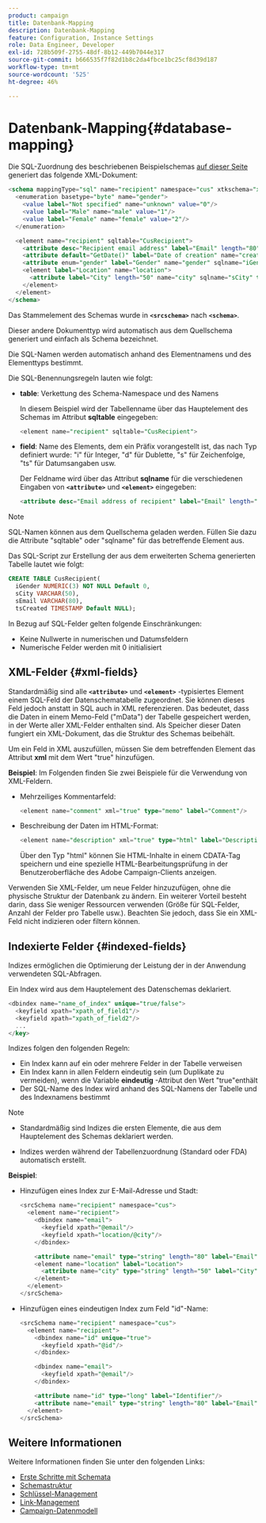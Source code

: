 ```yaml
---
product: campaign
title: Datenbank-Mapping
description: Datenbank-Mapping
feature: Configuration, Instance Settings
role: Data Engineer, Developer
exl-id: 728b509f-2755-48df-8b12-449b7044e317
source-git-commit: b666535f7f82d1b8c2da4fbce1bc25cf8d39d187
workflow-type: tm+mt
source-wordcount: '525'
ht-degree: 46%

---
```


# Datenbank-Mapping{#database-mapping}

Die SQL-Zuordnung des beschriebenen Beispielschemas [auf dieser Seite](schema-structure.md) generiert das folgende XML-Dokument:

```sql
<schema mappingType="sql" name="recipient" namespace="cus" xtkschema="xtk:schema">
  <enumeration basetype="byte" name="gender">    
    <value label="Not specified" name="unknown" value="0"/>    
    <value label="Male" name="male" value="1"/>    
    <value label="Female" name="female" value="2"/> 
  </enumeration>  

  <element name="recipient" sqltable="CusRecipient">    
    <attribute desc="Recipient email address" label="Email" length="80" name="email" sqlname="sEmail" type="string"/>    
    <attribute default="GetDate()" label="Date of creation" name="created" sqlname="tsCreated" type="datetime"/>    
    <attribute enum="gender" label="Gender" name="gender" sqlname="iGender" type="byte"/>    
    <element label="Location" name="location">      
      <attribute label="City" length="50" name="city" sqlname="sCity" type="string" userEnum="city"/>    
    </element>  
  </element>
</schema>
```

Das Stammelement des Schemas wurde in **`<srcschema>`** nach **`<schema>`**.

Dieser andere Dokumenttyp wird automatisch aus dem Quellschema generiert und einfach als Schema bezeichnet.

Die SQL-Namen werden automatisch anhand des Elementnamens und des Elementtyps bestimmt.

Die SQL-Benennungsregeln lauten wie folgt:

* **table**: Verkettung des Schema-Namespace und des Namens

  In diesem Beispiel wird der Tabellenname über das Hauptelement des Schemas im Attribut **sqltable** eingegeben:

  ```sql
  <element name="recipient" sqltable="CusRecipient">
  ```

* **field**: Name des Elements, dem ein Präfix vorangestellt ist, das nach Typ definiert wurde: &quot;i&quot; für Integer, &quot;d&quot; für Dublette, &quot;s&quot; für Zeichenfolge, &quot;ts&quot; für Datumsangaben usw.

  Der Feldname wird über das Attribut **sqlname** für die verschiedenen Eingaben von **`<attribute>`** und **`<element>`** eingegeben:

  ```sql
  <attribute desc="Email address of recipient" label="Email" length="80" name="email" sqlname="sEmail" type="string"/> 
  ```

>[!NOTE]
>
>SQL-Namen können aus dem Quellschema geladen werden. Füllen Sie dazu die Attribute &quot;sqltable&quot; oder &quot;sqlname&quot; für das betreffende Element aus.

Das SQL-Script zur Erstellung der aus dem erweiterten Schema generierten Tabelle lautet wie folgt:

```sql
CREATE TABLE CusRecipient(
  iGender NUMERIC(3) NOT NULL Default 0,   
  sCity VARCHAR(50),   
  sEmail VARCHAR(80),
  tsCreated TIMESTAMP Default NULL);
```

In Bezug auf SQL-Felder gelten folgende Einschränkungen:

* Keine Nullwerte in numerischen und Datumsfeldern
* Numerische Felder werden mit 0 initialisiert

## XML-Felder {#xml-fields}

Standardmäßig sind alle  **`<attribute>`** und **`<element>`** -typisiertes Element einem SQL-Feld der Datenschematabelle zugeordnet. Sie können dieses Feld jedoch anstatt in SQL auch in XML referenzieren. Das bedeutet, dass die Daten in einem Memo-Feld (&quot;mData&quot;) der Tabelle gespeichert werden, in der Werte aller XML-Felder enthalten sind. Als Speicher dieser Daten fungiert ein XML-Dokument, das die Struktur des Schemas beibehält.

Um ein Feld in XML auszufüllen, müssen Sie dem betreffenden Element das Attribut **xml** mit dem Wert &quot;true&quot; hinzufügen.

**Beispiel**: Im Folgenden finden Sie zwei Beispiele für die Verwendung von XML-Feldern.

* Mehrzeiliges Kommentarfeld:

  ```sql
  <element name="comment" xml="true" type="memo" label="Comment"/>
  ```

* Beschreibung der Daten im HTML-Format:

  ```sql
  <element name="description" xml="true" type="html" label="Description"/>
  ```

  Über den Typ &quot;html&quot; können Sie HTML-Inhalte in einem CDATA-Tag speichern und eine spezielle HTML-Bearbeitungsprüfung in der Benutzeroberfläche des Adobe Campaign-Clients anzeigen.

Verwenden Sie XML-Felder, um neue Felder hinzuzufügen, ohne die physische Struktur der Datenbank zu ändern. Ein weiterer Vorteil besteht darin, dass Sie weniger Ressourcen verwenden (Größe für SQL-Felder, Anzahl der Felder pro Tabelle usw.). Beachten Sie jedoch, dass Sie ein XML-Feld nicht indizieren oder filtern können.

## Indexierte Felder {#indexed-fields}

Indizes ermöglichen die Optimierung der Leistung der in der Anwendung verwendeten SQL-Abfragen.

Ein Index wird aus dem Hauptelement des Datenschemas deklariert.

```sql
<dbindex name="name_of_index" unique="true/false">
  <keyfield xpath="xpath_of_field1"/>
  <keyfield xpath="xpath_of_field2"/>
  ...
</key>
```

Indizes folgen den folgenden Regeln:

* Ein Index kann auf ein oder mehrere Felder in der Tabelle verweisen
* Ein Index kann in allen Feldern eindeutig sein (um Duplikate zu vermeiden), wenn die Variable **eindeutig** -Attribut den Wert &quot;true&quot;enthält
* Der SQL-Name des Index wird anhand des SQL-Namens der Tabelle und des Indexnamens bestimmt

>[!NOTE]
>
>* Standardmäßig sind Indizes die ersten Elemente, die aus dem Hauptelement des Schemas deklariert werden.
>
>* Indizes werden während der Tabellenzuordnung (Standard oder FDA) automatisch erstellt.

**Beispiel**:

* Hinzufügen eines Index zur E-Mail-Adresse und Stadt:

  ```sql
  <srcSchema name="recipient" namespace="cus">
    <element name="recipient">
      <dbindex name="email">
        <keyfield xpath="@email"/> 
        <keyfield xpath="location/@city"/> 
      </dbindex>
  
      <attribute name="email" type="string" length="80" label="Email" desc="Email address of recipient"/>
      <element name="location" label="Location">
        <attribute name="city" type="string" length="50" label="City" userEnum="city"/>
      </element>
    </element>
  </srcSchema>
  ```

* Hinzufügen eines eindeutigen Index zum Feld &quot;id&quot;-Name:

  ```sql
  <srcSchema name="recipient" namespace="cus">
    <element name="recipient">
      <dbindex name="id" unique="true">
        <keyfield xpath="@id"/> 
      </dbindex>
  
      <dbindex name="email">
        <keyfield xpath="@email"/> 
      </dbindex>
  
      <attribute name="id" type="long" label="Identifier"/>
      <attribute name="email" type="string" length="80" label="Email" desc="Email address of recipient"/>
    </element>
  </srcSchema>
  ```

## Weitere Informationen

Weitere Informationen finden Sie unter den folgenden Links:

* [Erste Schritte mit Schemata](about-schema-reference.md)
* [Schemastruktur](schema-structure.md)
* [Schlüssel-Management](database-keys.md)
* [Link-Management](database-links.md)
* [Campaign-Datenmodell](about-data-model.md)